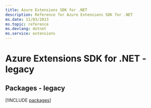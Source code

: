 ```yaml
---
title: Azure Extensions SDK for .NET
description: Reference for Azure Extensions SDK for .NET
ms.date: 11/03/2023
ms.topic: reference
ms.devlang: dotnet
ms.service: extensions
---
```

# Azure Extensions SDK for .NET - legacy
## Packages - legacy
[!INCLUDE [packages](extensions-index.md)]